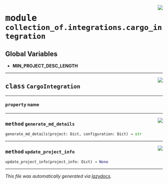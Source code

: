 <!-- markdownlint-disable -->

<a href="https://github.com/khulnasoft/collection-of-generator/blob/main/src/collection_of/integrations/cargo_integration.py#L0"><img align="right" style="float:right;" src="https://img.shields.io/badge/-source-cccccc?style=flat-square"></a>

# <kbd>module</kbd> `collection_of.integrations.cargo_integration`




**Global Variables**
---------------
- **MIN_PROJECT_DESC_LENGTH**


---

<a href="https://github.com/khulnasoft/collection-of-generator/blob/main/src/collection_of/integrations/cargo_integration.py#L15"><img align="right" style="float:right;" src="https://img.shields.io/badge/-source-cccccc?style=flat-square"></a>

## <kbd>class</kbd> `CargoIntegration`





---

#### <kbd>property</kbd> name







---

<a href="https://github.com/khulnasoft/collection-of-generator/blob/main/src/collection_of/integrations/cargo_integration.py#L84"><img align="right" style="float:right;" src="https://img.shields.io/badge/-source-cccccc?style=flat-square"></a>

### <kbd>method</kbd> `generate_md_details`

```python
generate_md_details(project: Dict, configuration: Dict) → str
```





---

<a href="https://github.com/khulnasoft/collection-of-generator/blob/main/src/collection_of/integrations/cargo_integration.py#L20"><img align="right" style="float:right;" src="https://img.shields.io/badge/-source-cccccc?style=flat-square"></a>

### <kbd>method</kbd> `update_project_info`

```python
update_project_info(project_info: Dict) → None
```








---

_This file was automatically generated via [lazydocs](https://github.com/khulnasoft/lazydocs)._
